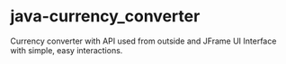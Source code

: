 # java-currency_converter
Currency converter with API used from outside and JFrame UI Interface with simple, easy interactions. 
